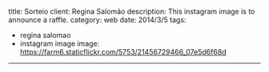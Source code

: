 title: Sorteio
client: Regina Salomão
description: This instagram image is to announce a raffle.
category: web
date: 2014/3/5
tags: 
- regina salomao
- instagram image
image: https://farm6.staticflickr.com/5753/21456729466_07e5d6f68d
---
